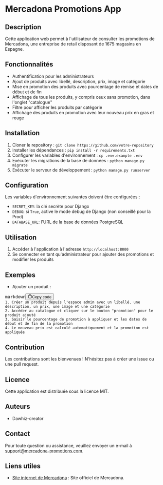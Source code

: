 
# Mercadona Promotions App

## Description

Cette application web permet à l'utilisateur de consulter les promotions de Mercadona, une entreprise de retail disposant de 1675 magasins en Espagne.

## Fonctionnalités

* Authentification pour les administrateurs
* Ajout de produits avec libellé, description, prix, image et catégorie
* Mise en promotion des produits avec pourcentage de remise et dates de début et de fin
* Affichage de tous les produits, y compris ceux sans promotion, dans l'onglet "catalogue"
* Filtre pour afficher les produits par catégorie
* Affichage des produits en promotion avec leur nouveau prix en gras et rouge

## Installation

1. Cloner le repository : `git clone https://github.com/votre-repository`
2. Installer les dépendances : `pip install -r requirements.txt`
3. Configurer les variables d'environnement : `cp .env.example .env`
4. Exécuter les migrations de la base de données : `python manage.py migrate`
5. Exécuter le serveur de développement : `python manage.py runserver`

## Configuration

Les variables d'environnement suivantes doivent être configurées :

* `SECRET_KEY`: la clé secrète pour Django
* `DEBUG`: si `True`, active le mode debug de Django (non conseillé pour la Prod)
* `DATABASE_URL`: l'URL de la base de données PostgreSQL

## Utilisation

1. Accéder à l'application à l'adresse `http://localhost:8000`
2. Se connecter en tant qu'administrateur pour ajouter des promotions et modifier les produits

## Exemples

* Ajouter un produit :

<pre><div class="bg-black rounded-md mb-4"><div class="flex items-center relative text-gray-200 bg-gray-800 px-4 py-2 text-xs font-sans justify-between rounded-t-md"><span>markdown</span><button class="flex ml-auto gap-2"><svg stroke="currentColor" fill="none" stroke-width="2" viewBox="0 0 24 24" stroke-linecap="round" stroke-linejoin="round" class="h-4 w-4" height="1em" width="1em" xmlns="http://www.w3.org/2000/svg"><path d="M16 4h2a2 2 0 0 1 2 2v14a2 2 0 0 1-2 2H6a2 2 0 0 1-2-2V6a2 2 0 0 1 2-2h2"></path><rect x="8" y="2" width="8" height="4" rx="1" ry="1"></rect></svg>Copy code</button></div><div class="p-4 overflow-y-auto"><code class="!whitespace-pre hljs language-markdown">1. Créer un produit depuis l'espace admin avec un libellé, une description, un prix, une image et une catégorie
2. Accéder au catalogue et cliquer sur le bouton "promotion" pour le produit ajouté
3. Saisir le pourcentage de promotion à appliquer et les dates de début et de fin de la promotion
4. Le nouveau prix est calculé automatiquement et la promotion est appliquée
</code></div></div></pre>

## Contribution

Les contributions sont les bienvenues ! N'hésitez pas à créer une issue ou une pull request.

## Licence

Cette application est distribuée sous la licence MIT.

## Auteurs

* Dawhiz-creator

## Contact

Pour toute question ou assistance, veuillez envoyer un e-mail à [support@mercadona-promotions.com](mailto:support@mercadona-promotions.com).


## Liens utiles

* [Site internet de Mercadona](https://mercadona-promos.fly.dev) : Site officiel de Mercadona.
